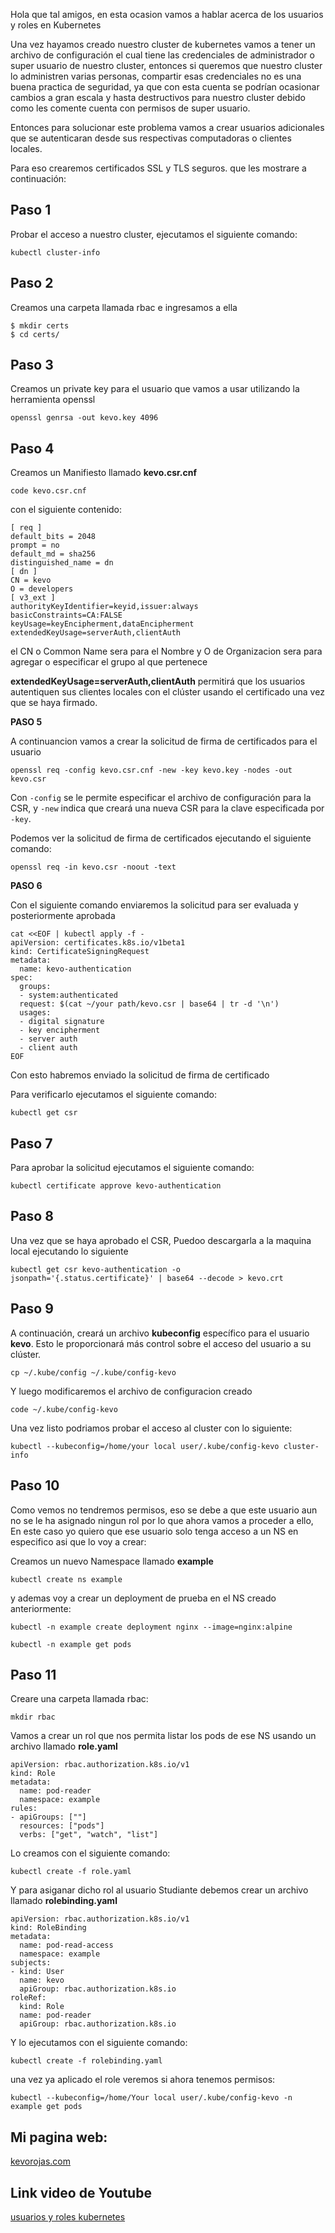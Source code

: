 Hola que tal amigos, en esta ocasion vamos a hablar acerca de los usuarios y roles en Kubernetes

Una vez hayamos creado nuestro cluster de kubernetes vamos a tener un archivo de configuración el cual tiene las credenciales de administrador o super usuario de nuestro cluster, entonces si queremos que nuestro cluster lo administren varias personas, compartir esas credenciales no es una buena practica de seguridad, ya que con esta cuenta se podrían ocasionar cambios a gran escala y hasta destructivos para nuestro cluster debido como les comente cuenta con permisos de super usuario.

Entonces para solucionar este problema vamos a crear usuarios adicionales que se autenticaran desde sus respectivas computadoras o clientes locales.

Para eso crearemos certificados SSL y TLS seguros. que les mostrare a continuación:

## Paso 1

Probar el acceso a nuestro cluster, ejecutamos el siguiente comando:

```
kubectl cluster-info
```

## Paso 2

Creamos una carpeta llamada rbac e ingresamos a ella

```
$ mkdir certs
$ cd certs/
```

## Paso 3

Creamos un private key para el usuario que vamos a usar utilizando la herramienta openssl

```
openssl genrsa -out kevo.key 4096
```

## Paso 4

Creamos un Manifiesto llamado  **kevo.csr.cnf**

```
code kevo.csr.cnf
```

con el siguiente contenido:

```
[ req ]
default_bits = 2048
prompt = no
default_md = sha256
distinguished_name = dn
[ dn ]
CN = kevo
O = developers
[ v3_ext ]
authorityKeyIdentifier=keyid,issuer:always
basicConstraints=CA:FALSE
keyUsage=keyEncipherment,dataEncipherment
extendedKeyUsage=serverAuth,clientAuth
```

el CN o Common Name sera para el Nombre y O de Organizacion sera para agregar o especificar el grupo al que pertenece

**extendedKeyUsage=serverAuth,clientAuth** permitirá que los usuarios autentiquen sus clientes locales con el clúster usando el certificado una vez que se haya firmado.



**PASO 5**

A continuancion vamos a crear la solicitud de firma de certificados para el usuario

```
openssl req -config kevo.csr.cnf -new -key kevo.key -nodes -out kevo.csr
```

Con `-config` se le permite especificar el archivo de configuración para la CSR, y `-new` indica que creará una nueva CSR para la clave especificada por `-key`.

Podemos ver la solicitud de firma de certificados ejecutando el siguiente comando:

```
openssl req -in kevo.csr -noout -text
```

**PASO 6**

Con el siguiente comando enviaremos la solicitud para ser evaluada y posteriormente aprobada

```
cat <<EOF | kubectl apply -f -
apiVersion: certificates.k8s.io/v1beta1
kind: CertificateSigningRequest
metadata:
  name: kevo-authentication
spec:
  groups:
  - system:authenticated
  request: $(cat ~/your path/kevo.csr | base64 | tr -d '\n')
  usages:
  - digital signature
  - key encipherment
  - server auth
  - client auth
EOF
```

Con esto habremos enviado la solicitud de firma de certificado

Para verificarlo ejecutamos el siguiente comando:

```
kubectl get csr
```

## Paso 7

Para aprobar la solicitud ejecutamos el siguiente comando:

```
kubectl certificate approve kevo-authentication
```

## Paso 8

Una vez que se haya  aprobado el CSR, Puedoo descargarla a la maquina local ejecutando lo siguiente

```
kubectl get csr kevo-authentication -o jsonpath='{.status.certificate}' | base64 --decode > kevo.crt
```

## Paso 9

A continuación, creará un archivo **kubeconfig** específico para el usuario **kevo**. Esto le proporcionará más control sobre el acceso del usuario a su clúster.

```
cp ~/.kube/config ~/.kube/config-kevo
```

Y luego modificaremos el archivo de configuracion creado 

```
code ~/.kube/config-kevo
```

Una vez listo podriamos probar el acceso al cluster con lo siguiente:

```
kubectl --kubeconfig=/home/your local user/.kube/config-kevo cluster-info
```



## Paso 10

Como vemos no tendremos permisos, eso se debe a que este usuario aun no se le ha asignado ningun rol por lo que ahora vamos a proceder a ello, En este caso yo quiero que ese usuario solo tenga acceso a un NS en especifico asi que lo voy a crear:



Creamos un nuevo Namespace llamado **example**

```
kubectl create ns example
```

y ademas voy a crear un deployment de prueba en el NS creado anteriormente:

```
kubectl -n example create deployment nginx --image=nginx:alpine
```

```
kubectl -n example get pods
```

## Paso 11

Creare una carpeta llamada rbac:

```
mkdir rbac
```

Vamos a crear un rol que nos permita listar los pods de ese NS usando un archivo llamado **role.yaml**

```
apiVersion: rbac.authorization.k8s.io/v1
kind: Role
metadata:
  name: pod-reader
  namespace: example
rules:
- apiGroups: [""]
  resources: ["pods"]
  verbs: ["get", "watch", "list"]
```

Lo creamos con el siguiente comando:

```
kubectl create -f role.yaml
```

Y para asiganar dicho rol al usuario Studiante debemos crear un archivo llamado **rolebinding.yaml**

```
apiVersion: rbac.authorization.k8s.io/v1
kind: RoleBinding
metadata:
  name: pod-read-access
  namespace: example
subjects:
- kind: User
  name: kevo
  apiGroup: rbac.authorization.k8s.io
roleRef:
  kind: Role
  name: pod-reader
  apiGroup: rbac.authorization.k8s.io
```

Y lo ejecutamos con el siguiente comando:

```
kubectl create -f rolebinding.yaml 
```

una vez ya aplicado el role veremos si ahora tenemos permisos:

```
kubectl --kubeconfig=/home/Your local user/.kube/config-kevo -n example get pods
```

## Mi pagina web:

[kevorojas.com](https://kevorojas.com)

## Link video de Youtube

[usuarios y  roles kubernetes](https://youtu.be/68WE6-IoMPw)
